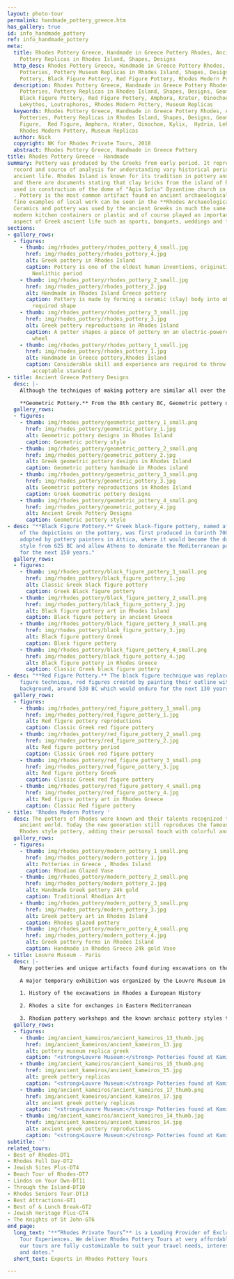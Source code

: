 ```yaml
---
layout: photo-tour
permalink: handmade_pottery_greece.htm
has_gallery: true
id: info_handmade_pottery
ref: info_handmade_pottery
meta:
  title: Rhodes Pottery Greece, Handmade in Greece Pottery Rhodes, Ancient Greek Potteries,
    Pottery Replicas in Rhodes Island, Shapes, Designs
  http_desc: Rhodes Pottery Greece, Handmade in Greece Pottery Rhodes, Ancient Greek
    Potteries, Pottery Museum Replicas in Rhodes Island, Shapes, Designs, Geometric
    Pottery, Black Figure Pottery, Red Figure Pottery, Rhodes Modern Pottery
  description: Rhodes Pottery Greece, Handmade in Greece Pottery Rhodes, Ancient Greek
    Potteries, Pottery Replicas in Rhodes Island, Shapes, Designs, Geometric Pottery,
    Black Figure Pottery, Red Figure Pottery, Amphora, Krater, Oinochoe, Kylix,  Hydria,
    Lekythos, Loutrophoros, Rhodes Modern Pottery, Museum Replicas
  keywords: Rhodes Pottery Greece, Handmade in Greece Pottery Rhodes, Ancient Greek
    Potteries, Pottery Replicas in Rhodes Island, Shapes, Designs, Geometric, Black
    Figure,  Red Figure, Amphora, Krater, Oinochoe, Kylix,  Hydria, Lekythos, Loutrophoros,
    Rhodes Modern Pottery, Museum Replicas
  author: Nick
  copyright: NK for Rhodes Private Tours, 2018
  abstract: Rhodes Pottery Greece, Handmade in Greece Pottery
title: Rhodes Pottery Greece - Handmade
summary: Pottery was produced by the Greeks from early period. It represents an important
  record and source of analysis for understanding vary historical periods of the Greek
  ancient life. Rhodes Island is known for its tradition in pottery and ceramics,
  and there are documents stating that clay bricks from the island of Rhodes were
  used in construction of the dome of "Agia Sofia" Byzantine church in Constantinople
  . Pottery is the most common artifact found on ancient archaeological sites and
  fine examples of local work can be seen in the **Rhodes Archaeological Museum**.
  Ceramics and pottery was used by the ancient Greeks in much the same way we use
  modern kitchen containers or plastic and of course played an important role in every
  aspect of Greek ancient life such as sports, banquets, weddings and funerals.
sections:
- gallery_rows:
  - figures:
    - thumb: img/rhodes_pottery/rhodes_pottery_4_small.jpg
      href: img/rhodes_pottery/rhodes_pottery_4.jpg
      alt: Greek pottery in Rhodes Island
      caption: Pottery is one of the oldest human inventions, originating before the
        Neolithic period
    - thumb: img/rhodes_pottery/rhodes_pottery_2_small.jpg
      href: img/rhodes_pottery/rhodes_pottery_2.jpg
      alt: Handmade in Rhodes Island Greece pottery
      caption: Pottery is made by forming a ceramic (clay) body into objects of a
        required shape
    - thumb: img/rhodes_pottery/rhodes_pottery_3_small.jpg
      href: img/rhodes_pottery/rhodes_pottery_3.jpg
      alt: Greek pottery reproductions in Rhodes Island
      caption: A potter shapes a piece of pottery on an electric-powered potter's
        wheel
    - thumb: img/rhodes_pottery/rhodes_pottery_1_small.jpg
      href: img/rhodes_pottery/rhodes_pottery_1.jpg
      alt: Handmade in Greece pottery,Rhodes Island
      caption: Considerable skill and experience are required to throw pots of an
        acceptable standard
- title: Ancient Greece Pottery Designs
  desc: |-
    Although the techniques of making pottery are similar all over the Greek world, on the east side of the Aegean Sea (Eastern Greek World -- Rhodes Island ) the pottery decoration was based more on the spirals, curvilinear patterns and lively drawing. Replicas of designs produced in those times are still been manufactured today together with new modern designs in a younger generation.

    **Geometric Pottery.** From the 8th century BC, Geometric pottery decoration began to include stylized human figures, birds, and animals with nearly all the surface of the vase covered in bold lines and shapes painted in brown, black and other geometrical decoration (from whence the name of the style).
  gallery_rows:
  - figures:
    - thumb: img/rhodes_pottery/geometric_pottery_1_small.png
      href: img/rhodes_pottery/geometric_pottery_1.jpg
      alt: Geometric pottery designs in Rhodes Island
      caption: Geometric pottery style
    - thumb: img/rhodes_pottery/geometric_pottery_2_small.png
      href: img/rhodes_pottery/geometric_pottery_2.jpg
      alt: Greek geometric pottery designs in Rhodes Island
      caption: Geometric pottery handmade in Rhodes island
    - thumb: img/rhodes_pottery/geometric_pottery_3_small.png
      href: img/rhodes_pottery/geometric_pottery_3.jpg
      alt: Geometric pottery reproductions in Rhodes Island
      caption: Greek Geometric pottery designs
    - thumb: img/rhodes_pottery/geometric_pottery_4_small.png
      href: img/rhodes_pottery/geometric_pottery_4.jpg
      alt: Ancient Greek Pottery Designs
      caption: Geometric pottery style
- desc: "**Black Figure Pottery.** Greek black-figure pottery, named after the color
    of the depictions on the pottery, was first produced in Corinth 700 BC and then
    adopted by pottery painters in Attica, where it would become the dominant decorative
    style from 625 BC and allow Athens to dominate the Mediterranean pottery market
    for the next 150 years."
  gallery_rows:
  - figures:
    - thumb: img/rhodes_pottery/black_figure_pottery_1_small.png
      href: img/rhodes_pottery/black_figure_pottery_1.jpg
      alt: Classic Greek black figure pottery
      caption: Greek Black figure pottery
    - thumb: img/rhodes_pottery/black_figure_pottery_2_small.png
      href: img/rhodes_pottery/black_figure_pottery_2.jpg
      alt: Black figure pottery art in Rhodes Island
      caption: Black figure pottery in ancient Greece
    - thumb: img/rhodes_pottery/black_figure_pottery_3_small.png
      href: img/rhodes_pottery/black_figure_pottery_3.jpg
      alt: Black figure pottery Greek
      caption: Black figure pottery
    - thumb: img/rhodes_pottery/black_figure_pottery_4_small.png
      href: img/rhodes_pottery/black_figure_pottery_4.jpg
      alt: Black figure pottery in Rhodes Greece
      caption: Classic Greek black figure pottery
- desc: "**Red Figure Pottery.** The black figure technique was replaced by the red
    figure technique, red figures created by painting their outline with a black slip
    background, around 530 BC which would endure for the next 130 years."
  gallery_rows:
  - figures:
    - thumb: img/rhodes_pottery/red_figure_pottery_1_small.png
      href: img/rhodes_pottery/red_figure_pottery_1.jpg
      alt: Red figure pottery reproductions
      caption: Classic Greek red figure pottery
    - thumb: img/rhodes_pottery/red_figure_pottery_2_small.png
      href: img/rhodes_pottery/red_figure_pottery_2.jpg
      alt: Red figure pottery period
      caption: Classic Greek red figure pottery
    - thumb: img/rhodes_pottery/red_figure_pottery_3_small.png
      href: img/rhodes_pottery/red_figure_pottery_3.jpg
      alt: Red figure pottery Greek
      caption: Classic Greek red figure pottery
    - thumb: img/rhodes_pottery/red_figure_pottery_4_small.png
      href: img/rhodes_pottery/red_figure_pottery_4.jpg
      alt: Red figure pottery art in Rhodes Greece
      caption: Classic Red figure pottery
- title: 'Rhodes Modern Pottery '
  desc: The potters of Rhodes were known and their talents recognized throughout the
    ancient world. Today the new generation still reproduces the famous traditional
    Rhodes style pottery, adding their personal touch with colorful and modern designs.
  gallery_rows:
  - figures:
    - thumb: img/rhodes_pottery/modern_pottery_1_small.png
      href: img/rhodes_pottery/modern_pottery_1.jpg
      alt: Potteries in Greece , Rhodes Island
      caption: Rhodian Glazed Vase
    - thumb: img/rhodes_pottery/modern_pottery_2_small.png
      href: img/rhodes_pottery/modern_pottery_2.jpg
      alt: Handmade Greek pottery 24k gold
      caption: Traditional Rhodian Art
    - thumb: img/rhodes_pottery/modern_pottery_3_small.png
      href: img/rhodes_pottery/modern_pottery_3.jpg
      alt: Greek pottery art in Rhodes Island
      caption: Rhodes glazed pottery
    - thumb: img/rhodes_pottery/modern_pottery_4_small.png
      href: img/rhodes_pottery/modern_pottery_4.jpg
      alt: Greek pottery forms in Rhodes Island
      caption: Handmade in Rhodes Greece 24k gold Vase
- title: Louvre Museum - Paris
  desc: |-
    Many potteries and unique artifacts found during excavations on the island of Rhodes (from the 19th century until today) great samples of the ancient Rhodian art.  Most of them are now scattered in different **European museums** such as the **British Museum**, the **Louvre Museum**, the **National Museum of Denmark** and the **National Museums in Berlin**.

    A major temporary exhibition was organized by the Louvre Museum in Paris from October 15 / 2014 to March 10 / 2015 and was dedicated...

    1. History of the excavations in Rhodes a European History

    2. Rhodes a site for exchanges in Eastern Mediterranean

    3. Rhodian pottery workshops and the known archaic pottery styles those were developed on the island
  gallery_rows:
  - figures:
    - thumb: img/ancient_kameiros/ancient_kameiros_13_thumb.jpg
      href: img/ancient_kameiros/ancient_kameiros_13.jpg
      alt: pottery museum replica greek
      caption: "<strong>Louvre Museum:</strong> Potteries found at Kamiros"
    - thumb: img/ancient_kameiros/ancient_kameiros_15_thumb.png
      href: img/ancient_kameiros/ancient_kameiros_15.jpg
      alt: greek pottery replicas
      caption: "<strong>Louvre Museum:</strong> Potteries found at Kamiros"
    - thumb: img/ancient_kameiros/ancient_kameiros_17_thumb.png
      href: img/ancient_kameiros/ancient_kameiros_17.jpg
      alt: ancient greek pottery replicas
      caption: "<strong>Louvre Museum:</strong> Potteries found at Kamiros"
    - thumb: img/ancient_kameiros/ancient_kameiros_14_thumb.jpg
      href: img/ancient_kameiros/ancient_kameiros_14.jpg
      alt: ancient greek pottery reproductions
      caption: "<strong>Louvre Museum:</strong> Potteries found at Kamiros"
subtitle: ''
related_tours:
- Best of Rhodes-DT1
- Rhodes Full Day-DT2
- Jewish Sites Plus-DT4
- Beach Tour of Rhodes-DT7
- Lindos on Your Own-DT11
- Through the Island-DT10
- Rhodes Seniors Tour-DT13
- Best Attractions-GT1
- Best of & Lunch Break-GT2
- Jewish Heritage Plus-GT4
- The Knights of St John-GT6
end_page:
  long_text: "**“Rhodes Private Tours”** is a Leading Provider of Exclusive and Personalized
    Tour Experiences. We deliver Rhodes Pottery Tours at very affordable rates. All
    our tours are fully customizable to suit your travel needs, interests, schedules,
    and dates."
  short_text: Experts in Rhodes Pottery Tours

---
```

